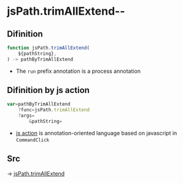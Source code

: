 # jsPath.trimAllExtend--

## Difinition

```js.js
function jsPath.trimAllExtend(
	${pathString},
) -> pathByTrimAllExtend
```

- The `run` prefix annotation is a process annotation


## Difinition by js action

```js.js
var=pathByTrimAllExtend
	?func=jsPath.trimAllExtend
	?args=
		&pathString=
```

- [js action](#) is annotation-oriented language based on javascript in `CommandClick`



## Src

-> [jsPath.trimAllExtend](https://github.com/puutaro/CommandClick/blob/master/app/src/main/java/com/puutaro/commandclick/fragment_lib/terminal_fragment/js_interface/JsPath.kt#L88)


